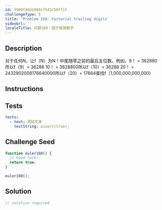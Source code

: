 ```yaml
---
id: 5900f40d1000cf542c50ff1f
challengeType: 5
title: 'Problem 160: Factorial trailing digits'
videoUrl: ''
localeTitle: 问题160：因子尾随数字
---
```


## Description
<section id="description">对于任何N，让f（N）为N！中尾随零之前的最后五位数。例如，9！ = 362880所以f（9）= 36288 10！ = 3628800所以f（10）= 36288 20！ = 2432902008176640000所以f（20）= 17664查找f（1,000,000,000,000） </section>

## Instructions
<section id="instructions">
</section>

## Tests
<section id='tests'>

```yml
tests:
  - text: 測試文本
    testString: assert(true);

```

</section>

## Challenge Seed
<section id='challengeSeed'>

<div id='js-seed'>

```js
function euler160() {
  // Good luck!
  return true;
}

euler160();

```

</div>



</section>

## Solution
<section id='solution'>

```js
// solution required
```
</section>

